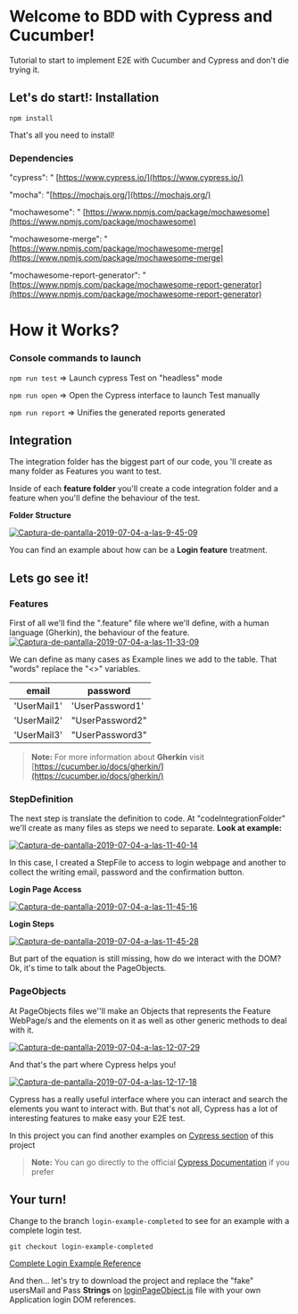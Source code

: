 
# Welcome to BDD with Cypress and Cucumber!

Tutorial to start to implement E2E with Cucumber and Cypress and don't die trying it.

## Let's do start!: Installation

`npm install`

That's all you need to install!

### Dependencies

"cypress": " [https://www.cypress.io/](https://www.cypress.io/)

"mocha": "[https://mochajs.org/](https://mochajs.org/)

"mochawesome": " [https://www.npmjs.com/package/mochawesome](https://www.npmjs.com/package/mochawesome)

"mochawesome-merge": " [https://www.npmjs.com/package/mochawesome-merge](https://www.npmjs.com/package/mochawesome-merge)

"mochawesome-report-generator": "[https://www.npmjs.com/package/mochawesome-report-generator](https://www.npmjs.com/package/mochawesome-report-generator)

# How it Works?

### Console commands to launch

`npm run test` => Launch cypress Test on "headless" mode

`npm run open` => Open the Cypress interface to launch Test manually

`npm run report` => Unifies the generated reports generated

## Integration

The integration folder has the biggest part of our code, you 'll create as many folder as Features you want to test.

Inside of each **feature folder** you'll create a code integration folder and a feature when you'll define the behaviour of the test.

**Folder Structure**

<a href="https://ibb.co/tKp0SnF"><img src="https://i.ibb.co/dM4NSXx/Captura-de-pantalla-2019-07-04-a-las-9-45-09.png" alt="Captura-de-pantalla-2019-07-04-a-las-9-45-09" border="0"></a>

You can find an example about how can be a **Login feature** treatment.

## Lets go see it!

### Features

First of all we'll find the ".feature" file where we'll define, with a human language (Gherkin), the behaviour of the feature.
<a href="https://ibb.co/pQxL2ZY"><img src="https://i.ibb.co/XDbCXpc/Captura-de-pantalla-2019-07-04-a-las-11-33-09.png" alt="Captura-de-pantalla-2019-07-04-a-las-11-33-09" border="0"></a>

We can define as many cases as Example lines we add to the table. That "words" replace the "<>" variables.

|			email               |      password             |
|-------------------------------|---------------------------|
|         'UserMail1'           |'UserPassword1'            |
|         'UserMail2'           |"UserPassword2"            |
|         'UserMail3'           |"UserPassword3"            |

> **Note:** For more information about **Gherkin** visit [https://cucumber.io/docs/gherkin/](https://cucumber.io/docs/gherkin/)

### StepDefinition

The next step is translate the definition to code. At "codeIntegrationFolder" we'll create as many files as steps we need to separate. **Look at example:**

<a href="https://ibb.co/BZp4GzF"><img src="https://i.ibb.co/580YkMw/Captura-de-pantalla-2019-07-04-a-las-11-40-14.png" alt="Captura-de-pantalla-2019-07-04-a-las-11-40-14" border="0"></a>

In this case, I created a StepFile to access to login webpage and another to collect the writing email, password and the confirmation button.

**Login Page Access**

<a href="https://ibb.co/tcz5S2t"><img src="https://i.ibb.co/J2qPNp4/Captura-de-pantalla-2019-07-04-a-las-11-45-16.png" alt="Captura-de-pantalla-2019-07-04-a-las-11-45-16" border="0"></a>

**Login Steps**

<a href="https://ibb.co/Rgh3PTN"><img src="https://i.ibb.co/HKNtYTC/Captura-de-pantalla-2019-07-04-a-las-11-45-28.png" alt="Captura-de-pantalla-2019-07-04-a-las-11-45-28" border="0"></a>

  
But part of the equation is still missing, how do we interact with the DOM? Ok, it's time to talk about the PageObjects.

### PageObjects

At PageObjects files we''ll make an Objects that represents the Feature WebPage/s and the elements on it as well as other generic methods to deal with it.

<a href="https://ibb.co/b1tmRHw"><img src="https://i.ibb.co/kKZB63b/Captura-de-pantalla-2019-07-04-a-las-12-07-29.png" alt="Captura-de-pantalla-2019-07-04-a-las-12-07-29" border="0"></a>

And that's the part where Cypress helps you!

<a href="https://ibb.co/vJCT7q0"><img src="https://i.ibb.co/FBkyS3R/Captura-de-pantalla-2019-07-04-a-las-12-17-18.png" alt="Captura-de-pantalla-2019-07-04-a-las-12-17-18" border="0"></a>

Cypress has a really useful interface where you can interact and search the elements you want to interact with.
But that's not all, Cypress has a lot of interesting features to make easy your E2E test.

In this project you can find another examples on [Cypress section](https://github.com/PacoBZ/cucumber-cypress/blob/master/cypress/README.md) of this project

> **Note:** You can go directly to the official [Cypress Documentation](https://docs.cypress.io/guides/overview/why-cypress.html#In-a-nutshell) if you prefer

## Your turn!

Change to the branch ```login-example-completed``` to see for an example with a complete login test.

```git checkout login-example-completed```

[Complete Login Example Reference](https://github.com/PacoBZ/cucumber-cypress/tree/login-example-completed)

And then... let's try to download the project and replace the "fake" usersMail and Pass **Strings** on [loginPageObject.js](https://github.com/PacoBZ/cucumber-cypress/blob/master/cypress/integration/login/Login/loginPageObject.js) file with your own Application login DOM references.
